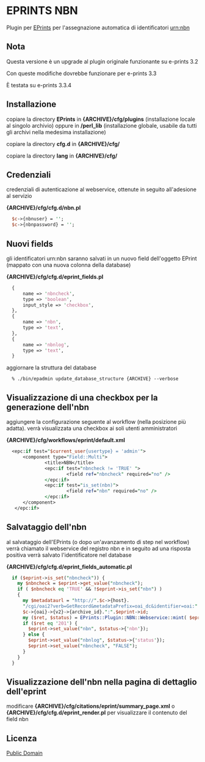 EPRINTS NBN
===========
Plugin per [EPrints](http://www.eprints.org) per l'assegnazione automatica di identificatori [urn:nbn](http://www.depositolegale.it/national-bibliography-number/)

Nota
-----
Questa versione è un upgrade al plugin originale funzionante su e-prints 3.2 

Con queste modifiche dovrebbe funzionare per e-prints 3.3

&Egrave; testata su e-prints 3.3.4


Installazione
-------------

copiare la directory __EPrints__ in __{ARCHIVE}/cfg/plugins__ (installazione locale al singolo archivio)
oppure in __/perl_lib__ (installazione globale, usabile da tutti gli archivi nella medesima installazione)


copiare la directory __cfg.d__ in __{ARCHIVE}/cfg/__

copiare la directory __lang__ in __{ARCHIVE}/cfg/__

Credenziali
-----------
credenziali di autenticazione al webservice, ottenute in seguito all'adesione al servizio

__{ARCHIVE}/cfg/cfg.d/nbn.pl__

```perl
  $c->{nbnuser} = '';
  $c->{nbnpassword} = '';
```

Nuovi fields
------------
gli identificatori urn:nbn saranno salvati in un nuovo field dell'oggetto EPrint (mappato con una nuova colonna della database)


__{ARCHIVE}/cfg/cfg.d/eprint_fields.pl__

```perl
  {
      name => 'nbncheck',
      type => 'boolean',
      input_style => 'checkbox',
  },
  {
      name => 'nbn',
      type => 'text',
  },
  {
      name => 'nbnlog',
      type => 'text',
  }
```

aggiornare la struttura del database

```
  % ./bin/epadmin update_database_structure {ARCHIVE} --verbose
```


Visualizzazione di una checkbox per la generazione dell'nbn
-----------------------------------------------------------
aggiungere la configurazione seguente al workflow (nella posizione più adatta).
verrà visualizzata una checkbox ai soli utenti amministratori

__{ARCHIVE}/cfg/workflows/eprint/default.xml__

```perl
  <epc:if test="$current_user{usertype} = 'admin'">
      <component type="Field::Multi">
              <title>NBN</title>
              <epc:if test="nbncheck != 'TRUE' ">
                      <field ref="nbncheck" required="no" />
              </epc:if>
              <epc:if test="is_set(nbn)">
                      <field ref="nbn" required="no" />
              </epc:if>
      </component>
   </epc:if>
```


Salvataggio dell'nbn
--------------------
al salvataggio dell'EPrints (o dopo un'avanzamento di step nel workflow) verrà chiamato il webservice del registro nbn e in seguito ad una risposta positiva verrà salvato l'identificatore nel database 

__{ARCHIVE}/cfg/cfg.d/eprint_fields_automatic.pl__

```perl
  if ($eprint->is_set("nbncheck")) {
    my $nbncheck = $eprint->get_value("nbncheck");
    if ( $nbncheck eq 'TRUE' && !$eprint->is_set("nbn") )
    {
      my $metadataurl = "http://".$c->{host}.
      "/cgi/oai2?verb=GetRecord&metadataPrefix=oai_dc&identifier=oai:".
      $c->{oai}->{v2}->{archive_id}.":".$eprint->id;
      my ($ret, $status) = EPrints::Plugin::NBN::Webservice::mint( $eprint->get_url(), $metadataurl, $c->{nbnuser},$c->{nbnpassword} );
      if ($ret eq '201') {
        $eprint->set_value("nbn", $status->{'nbn'});
      } else {
        $eprint->set_value("nbnlog", $status->{'status'});
        $eprint->set_value("nbncheck", "FALSE");
      }
    }
  }
```

Visualizzazione dell'nbn nella pagina di dettaglio dell'eprint
--------------------------------------------------------------
modificare __{ARCHIVE}/cfg/citations/eprint/summary_page.xml__ o __{ARCHIVE}/cfg/cfg.d/eprint_render.pl__ per visualizzare il contenuto del field nbn



Licenza
-------

[Public Domain](http://creativecommons.org/publicdomain/zero/1.0/)

